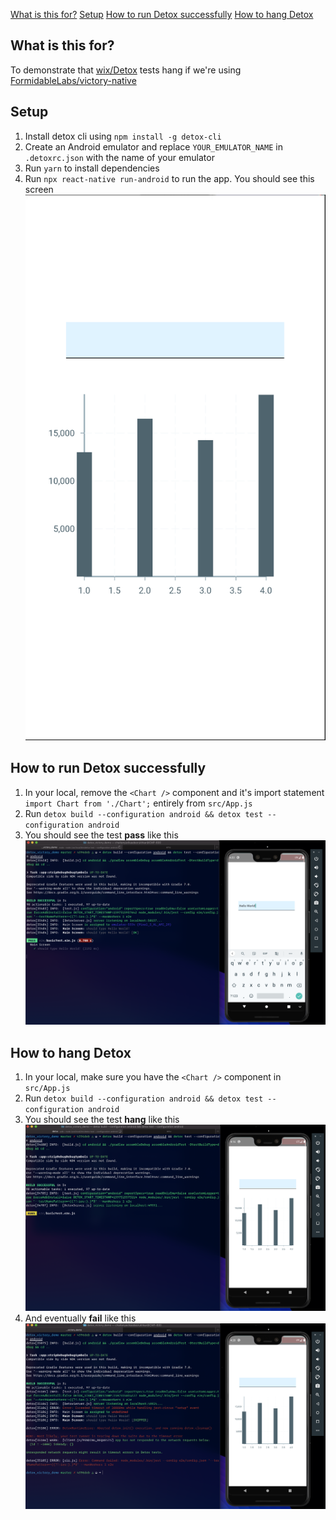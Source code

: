 [What is this for?](#intro?)
[Setup](#detox-setup)
[How to run Detox successfully](#detox-success)
[How to hang Detox](#detox-hang)

## What is this for? <div id="intro" />
To demonstrate that [wix/Detox](https://github.com/wix/Detox) tests hang if we're using [FormidableLabs/victory-native](https://github.com/FormidableLabs/victory-native)

## Setup <div id="detox-setup" />
1. Install detox cli using `npm install -g detox-cli`
2. Create an Android emulator and replace `YOUR_EMULATOR_NAME` in `.detoxrc.json` with the name of your emulator
3. Run `yarn` to install dependencies
4. Run `npx react-native run-android` to run the app. You should see this screen ![App Screen](img/app.png)


## How to run Detox **successfully** <div id="detox-success" />
1. In your local, remove the `<Chart />` component and it's import statement `import Chart from './Chart';` entirely from `src/App.js`
2. Run `detox build --configuration android && detox test --configuration android`
3. You should see the test **pass** like this ![Detox Passes](img/detox_success.png)

## How to **hang** Detox <div id="detox-hang" />
1. In your local, make sure you have the `<Chart />` component in `src/App.js`
2. Run `detox build --configuration android && detox test --configuration android`
3. You should see the test **hang** like this ![Detox Hangs](img/detox_hang.png)
4. And eventually **fail** like this
![Detox Fails](img/detox_fail.png)

